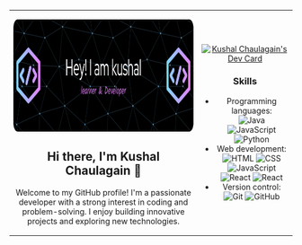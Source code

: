 <div align="center">
  <table>
    <tr>
      <td>
        <p align="center">
          <img src="github-header-image.png" alt="Header Image" width="900" height="200">
        </p>
        <h2 align="center">Hi there, I'm Kushal Chaulagain 👋</h2>
        <p align="center">Welcome to my GitHub profile! I'm a passionate developer with a strong interest in coding and problem-solving. I enjoy building innovative projects and exploring new technologies.</p>
      </td>
      <td>
        <p align="center">
          <a href="https://app.daily.dev/KushalChaulagain">
            <img src="https://api.daily.dev/devcards/c443f575df3947b089feff152f7f920b.png?r=2v2" width="400" alt="Kushal Chaulagain's Dev Card">
          </a>
        </p>
        <h3 align="center">Skills</h3>
        <ul align="center">
          <li>Programming languages: 
            <br>
            <img src="https://img.icons8.com/color/24/000000/java-coffee-cup-logo--v1.png" alt="Java"> 
            <img src="https://img.icons8.com/color/24/000000/javascript--v1.png" alt="JavaScript"> 
            <img src="https://img.icons8.com/color/24/000000/python--v1.png" alt="Python"> 
          <li>Web development: 
            <br>
            <img src="https://img.icons8.com/color/24/000000/html-5--v1.png" alt="HTML"> 
            <img src="https://img.icons8.com/color/24/000000/css3.png" alt="CSS"> 
            <img src="https://img.icons8.com/color/24/000000/javascript--v1.png" alt="JavaScript"> 
            <img src="https://img.icons8.com/color/24/000000/react-native--v1.png" alt="React">
            <img src="https://img.icons8.com/color/24/000000/tailwindcss--v1.png" alt="React">
          <li>Version control: 
            <br>
            <img src="https://img.icons8.com/color/24/000000/git.png" alt="Git"> 
            <img src="https://img.icons8.com/fluent/24/000000/github.png" alt="GitHub"> 
        </ul>
      </td>
    </tr>
  </table>
</div>

